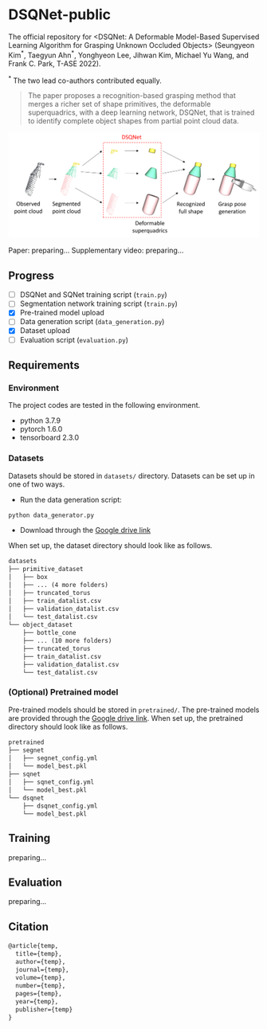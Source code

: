 # DSQNet-public
The official repository for &lt;DSQNet: A Deformable Model-Based Supervised Learning Algorithm for Grasping Unknown Occluded Objects> (Seungyeon Kim<sup>\*</sup>, Taegyun Ahn<sup>\*</sup>, Yonghyeon Lee, Jihwan Kim, Michael Yu Wang, and Frank C. Park, T-ASE 2022).

<sup>\*</sup> The two lead co-authors contributed equally.

> The paper proposes a recognition-based grasping method that merges a richer set of shape primitives, the deformable superquadrics, with a deep learning network, DSQNet, that is trained to identify complete object shapes from partial point cloud data.

![pipeline](figures/pipeline.png)

Paper: preparing...
Supplementary video: preparing...

## Progress

- [ ] DSQNet and SQNet training script (`train.py`)
- [ ] Segmentation network training script (`train.py`)
- [x] Pre-trained model upload
- [ ] Data generation script (`data_generation.py`)
- [x] Dataset upload
- [ ] Evaluation script (`evaluation.py`)

## Requirements

### Environment
The project codes are tested in the following environment.

- python 3.7.9
- pytorch 1.6.0
- tensorboard 2.3.0

### Datasets
Datasets should be stored in `datasets/` directory. Datasets can be set up in one of two ways.
- Run the data generation script:
```
python data_generator.py
```

- Download through the [Google drive link](https://drive.google.com/drive/folders/1PQ9dSeD0WmdESQemsnM1SPmpPDChQ95s?usp=sharing)

When set up, the dataset directory should look like as follows.

```
datasets
├── primitive_dataset
│   ├── box
│   ├── ... (4 more folders)
│   ├── truncated_torus
│   ├── train_datalist.csv
│   ├── validation_datalist.csv
│   └── test_datalist.csv
└── object_dataset
    ├── bottle_cone
    ├── ... (10 more folders)
    ├── truncated_torus
    ├── train_datalist.csv
    ├── validation_datalist.csv
    └── test_datalist.csv

```

### (Optional) Pretrained model
Pre-trained models should be stored in `pretrained/`. The pre-trained models are provided through the [Google drive link](https://drive.google.com/drive/folders/1PN7DF0iNL60iOuyA-QS2g7jMzXSOPD6a?usp=sharing).
When set up, the pretrained directory should look like as follows.

```
pretrained
├── segnet
│   ├── segnet_config.yml
│   └── model_best.pkl
├── sqnet
│   ├── sqnet_config.yml
│   └── model_best.pkl
└── dsqnet
    ├── dsqnet_config.yml
    └── model_best.pkl
```

## Training
preparing...

## Evaluation
preparing...

## Citation
```
@article{temp,
  title={temp},
  author={temp},
  journal={temp},
  volume={temp},
  number={temp},
  pages={temp},
  year={temp},
  publisher={temp}
}
```


